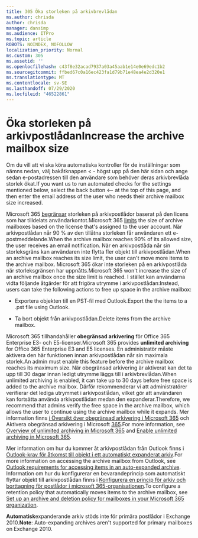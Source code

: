 ```yaml
---
title: 305 Öka storleken på arkivbrevlådan
ms.author: chrisda
author: chrisda
manager: dansimp
ms.audience: ITPro
ms.topic: article
ROBOTS: NOINDEX, NOFOLLOW
localization_priority: Normal
ms.custom: 305
ms.assetid: ''
ms.openlocfilehash: c43f8e32acad7937a03a45aab1e14e0e69edc1b2
ms.sourcegitcommit: ffbed67c0a16ec423fa1d79b71e48ea4e2d320e1
ms.translationtype: MT
ms.contentlocale: sv-SE
ms.lasthandoff: 07/29/2020
ms.locfileid: "46522861"
---
```

# <a name="increase-the-archive-mailbox-size"></a><span data-ttu-id="0450b-102">Öka storleken på arkivpostlådan</span><span class="sxs-lookup"><span data-stu-id="0450b-102">Increase the archive mailbox size</span></span>


<span data-ttu-id="0450b-103">Om du vill att vi ska köra automatiska kontroller för de inställningar som nämns nedan, välj bakåtknappen < - högst upp på den här sidan och ange sedan e-postadressen till den användare som behöver deras arkivbrevlåda storlek ökat.</span><span class="sxs-lookup"><span data-stu-id="0450b-103">If you want us to run automated checks for the settings mentioned below, select the back button <-- at the top of this page, and then enter the email address of the user who needs their archive mailbox size increased.</span></span>

<span data-ttu-id="0450b-104">Microsoft 365 [begränsar](https://docs.microsoft.com/office365/servicedescriptions/exchange-online-service-description/exchange-online-limits#mailbox-storage-limits) storleken på arkivpostlådor baserat på den licens som har tilldelats användarkontot.</span><span class="sxs-lookup"><span data-stu-id="0450b-104">Microsoft 365 [limits](https://docs.microsoft.com/office365/servicedescriptions/exchange-online-service-description/exchange-online-limits#mailbox-storage-limits) the size of archive mailboxes based on the license that's assigned to the user account.</span></span> <span data-ttu-id="0450b-105">När arkivpostlådan når 90 % av den tillåtna storleken får användaren ett e-postmeddelande.</span><span class="sxs-lookup"><span data-stu-id="0450b-105">When the archive mailbox reaches 90% of its allowed size, the user receives an email notification.</span></span> <span data-ttu-id="0450b-106">När en arkivpostlåda når sin storleksgräns kan användaren inte flytta fler objekt till arkivpostlådan.</span><span class="sxs-lookup"><span data-stu-id="0450b-106">When an archive mailbox reaches its size limit, the user can't move more items to the archive mailbox.</span></span> <span data-ttu-id="0450b-107">Microsoft 365 ökar inte storleken på en arkivpostlåda när storleksgränsen har uppnåtts.</span><span class="sxs-lookup"><span data-stu-id="0450b-107">Microsoft 365 won't increase the size of an archive mailbox once the size limit is reached.</span></span> <span data-ttu-id="0450b-108">I stället kan användarna vidta följande åtgärder för att frigöra utrymme i arkivpostlådan:</span><span class="sxs-lookup"><span data-stu-id="0450b-108">Instead, users can take the following actions to free up space in the archive mailbox:</span></span>

- <span data-ttu-id="0450b-109">Exportera objekten till en PST-fil med Outlook.</span><span class="sxs-lookup"><span data-stu-id="0450b-109">Export the the items to a .pst file using Outlook.</span></span>

- <span data-ttu-id="0450b-110">Ta bort objekt från arkivpostlådan.</span><span class="sxs-lookup"><span data-stu-id="0450b-110">Delete items from the archive mailbox.</span></span>

<span data-ttu-id="0450b-111">Microsoft 365 tillhandahåller **obegränsad arkivering** för Office 365 Enterprise E3- och E5-licenser.</span><span class="sxs-lookup"><span data-stu-id="0450b-111">Microsoft 365 provides **unlimited archiving** for Office 365 Enterprise E3 and E5 licenses.</span></span> <span data-ttu-id="0450b-112">En administratör måste aktivera den här funktionen innan arkivpostlådan når sin maximala storlek.</span><span class="sxs-lookup"><span data-stu-id="0450b-112">An admin must enable this feature before the archive mailbox reaches its maximum size.</span></span> <span data-ttu-id="0450b-113">När obegränsad arkivering är aktiverat kan det ta upp till 30 dagar innan ledigt utrymme läggs till i arkivbrevlådan.</span><span class="sxs-lookup"><span data-stu-id="0450b-113">When unlimited archiving is enabled, it can take up to 30 days before free space is added to the archive mailbox.</span></span> <span data-ttu-id="0450b-114">Därför rekommenderar vi att administratörer verifierar det lediga utrymmet i arkivpostlådan, vilket gör att användaren kan fortsätta använda arkivpostlådan medan den expanderar.</span><span class="sxs-lookup"><span data-stu-id="0450b-114">Therefore, we recommend that admins verify the free space in the archive mailbox, which allows the user to continue using the archive mailbox while it expands.</span></span> <span data-ttu-id="0450b-115">Mer information finns [i Översikt över obegränsad arkivering i Microsoft 365](https://docs.microsoft.com/microsoft-365/compliance/unlimited-archiving) och Aktivera obegränsad arkivering i Microsoft [365](https://docs.microsoft.com/microsoft-365/compliance/enable-unlimited-archiving).</span><span class="sxs-lookup"><span data-stu-id="0450b-115">For more information, see [Overview of unlimited archiving in Microsoft 365](https://docs.microsoft.com/microsoft-365/compliance/unlimited-archiving) and [Enable unlimited archiving in Microsoft 365](https://docs.microsoft.com/microsoft-365/compliance/enable-unlimited-archiving).</span></span>

<span data-ttu-id="0450b-116">Mer information om hur du kommer åt arkivpostlådan från Outlook finns i [Outlook-krav för åtkomst till objekt i ett automatiskt expanderat arkiv](https://docs.microsoft.com/microsoft-365/compliance/unlimited-archiving#outlook-requirements-for-accessing-items-in-an-auto-expanded-archive).</span><span class="sxs-lookup"><span data-stu-id="0450b-116">For more information on accessing the archive mailbox from Outlook, see [Outlook requirements for accessing items in an auto-expanded archive](https://docs.microsoft.com/microsoft-365/compliance/unlimited-archiving#outlook-requirements-for-accessing-items-in-an-auto-expanded-archive).</span></span> <span data-ttu-id="0450b-117">Information om hur du konfigurerar en bevarandeprincip som automatiskt flyttar objekt till arkivpostlådan finns i [Konfigurera en princip för arkiv och borttagning för postlådor i microsoft 365-organisationen](https://docs.microsoft.com/microsoft-365/compliance/set-up-an-archive-and-deletion-policy-for-mailboxes).</span><span class="sxs-lookup"><span data-stu-id="0450b-117">To configure a retention policy that automatically moves items to the archive mailbox, see [Set up an archive and deletion policy for mailboxes in your Microsoft 365 organization](https://docs.microsoft.com/microsoft-365/compliance/set-up-an-archive-and-deletion-policy-for-mailboxes).</span></span>

<span data-ttu-id="0450b-118">**Automatisk**expanderande arkiv stöds inte för primära postlådor i Exchange 2010.</span><span class="sxs-lookup"><span data-stu-id="0450b-118">**Note**: Auto-expanding archives aren't supported for primary mailboxes on Exchange 2010.</span></span>
